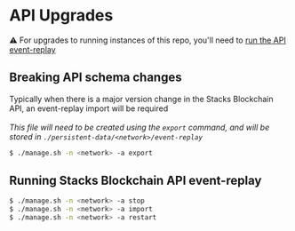 # API Upgrades

⚠️ For upgrades to running instances of this repo, you'll need to [run the API event-replay](https://github.com/hirosystems/stacks-blockchain-api#event-replay)

## Breaking API schema changes

Typically when there is a major version change in the Stacks Blockchain API, an event-replay import will be required \
\
_This file will need to be created using the `export` command, and will be stored in `./persistent-data/<network>/event-replay`_

```bash
$ ./manage.sh -n <network> -a export
```

## Running Stacks Blockchain API event-replay

```bash
$ ./manage.sh -n <network> -a stop
$ ./manage.sh -n <network> -a import
$ ./manage.sh -n <network> -a restart
```
